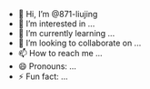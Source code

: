 - 👋 Hi, I’m @871-liujing
- 👀 I’m interested in ...
- 🌱 I’m currently learning ...
- 💞️ I’m looking to collaborate on ...
- 📫 How to reach me ...
- 😄 Pronouns: ...
- ⚡ Fun fact: ...

<!---
871-liujing/871-liujing is a ✨ special ✨ repository because its `README.md` (this file) appears on your GitHub profile.
You can click the Preview link to take a look at your changes.
--->
